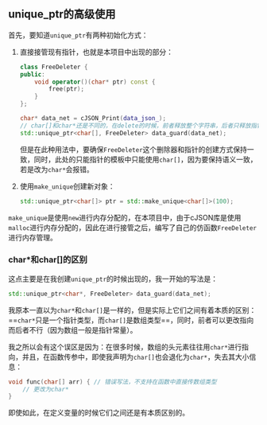 ## unique_ptr的高级使用
首先，要知道`unique_ptr`有两种初始化方式：
1. 直接接管现有指针，也就是本项目中出现的部分：
    ```cpp
    class FreeDeleter {
    public:
        void operator()(char* ptr) const {
            free(ptr);
        }
    };

    char* data_net = cJSON_Print(data_json_);
    // char[]和char*还是不同的，在delete的时候，前者释放整个字符串，后者只释放指针
    std::unique_ptr<char[], FreeDeleter> data_guard(data_net);
    ```
    但是在此种用法中，要确保`FreeDeleter`这个删除器和指针的创建方式保持一致，同时，此处的只能指针的模板中只能使用`char[]`，因为要保持语义一致，若是改为`char*`会报错。

2. 使用`make_unique`创建新对象：
    ```cpp
    std::unique_ptr<char[]> ptr = std::make_unique<char[]>(100);
    ```

`make_unique`是使用`new`进行内存分配的，在本项目中，由于cJSON库是使用`malloc`进行内存分配的，因此在进行接管之后，编写了自己的仿函数`FreeDeleter`进行内存管理。

### char*和char[]的区别
这点主要是在我创建`unique_ptr`的时候出现的，我一开始的写法是：
```cpp
std::unique_ptr<char*, FreeDeleter> data_guard(data_net);
```

我原本一直以为`char*`和`char[]`是一样的，但是实际上它们之间有着本质的区别：==`char*`只是一个指针类型，而`char[]`是数组类型==，同时，前者可以更改指向而后者不行（因为数组一般是指针常量）。

我之所以会有这个误区是因为：在很多时候，数组的头元素往往用`char*`进行指向，并且，在函数传参中，即使我声明为`char[]`也会退化为`char*`，失去其大小信息：
```cpp
void func(char[] arr) { // 错误写法，不支持在函数中直接传数组类型
    // 更改为char*
}
```
即使如此，在定义变量的时候它们之间还是有本质区别的。